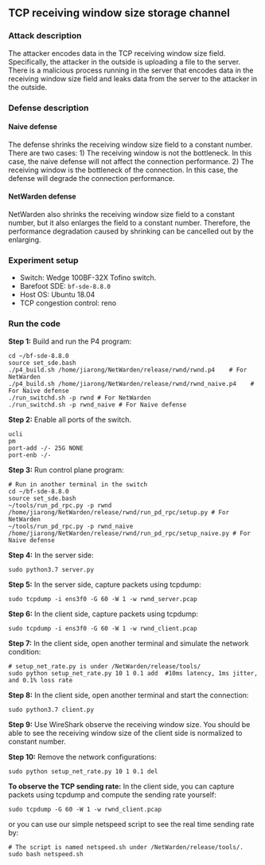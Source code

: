 ## TCP receiving window size storage channel

### Attack description
The attacker encodes data in the TCP receiving window size field. Specifically, the attacker in the outside is uploading a file to the server. There is a malicious process running in the server that encodes data in the receiving window size field and leaks data from the server to the attacker in the outside.

### Defense description
#### Naive defense
The defense shrinks the receiving window size field to a constant number. There are two cases: 1) The receiving window is not the bottleneck. In this case, the naive defense will not affect the connection performance. 2) The receiving window is the bottleneck of the connection. In this case, the defense will degrade the connection performance.

#### NetWarden defense
NetWarden also shrinks the receiving window size field to a constant number, but it also enlarges the field to a constant number. Therefore, the performance degradation caused by shrinking can be cancelled out by the enlarging.


### Experiment setup
- Switch: Wedge 100BF-32X Tofino switch.
- Barefoot SDE: `bf-sde-8.8.0`
- Host OS: Ubuntu 18.04
- TCP congestion control: reno


### Run the code

**Step 1:** Build and run the P4 program:
```
cd ~/bf-sde-8.8.0
source set_sde.bash
./p4_build.sh /home/jiarong/NetWarden/release/rwnd/rwnd.p4    # For NetWarden
./p4_build.sh /home/jiarong/NetWarden/release/rwnd/rwnd_naive.p4    # For Naive defense
./run_switchd.sh -p rwnd # For NetWarden
./run_switchd.sh -p rwnd_naive # For Naive defense
```


**Step 2:** Enable all ports of the switch.
```
ucli
pm
port-add -/- 25G NONE
port-enb -/-
```


**Step 3:** Run control plane program:
```
# Run in another terminal in the switch
cd ~/bf-sde-8.8.0
source set_sde.bash
~/tools/run_pd_rpc.py -p rwnd /home/jiarong/NetWarden/release/rwnd/run_pd_rpc/setup.py # For NetWarden
~/tools/run_pd_rpc.py -p rwnd_naive /home/jiarong/NetWarden/release/rwnd/run_pd_rpc/setup_naive.py # For Naive defense
```


**Step 4:** In the server side:
```
sudo python3.7 server.py
```

**Step 5:** In the server side, capture packets using tcpdump:
```
sudo tcpdump -i ens3f0 -G 60 -W 1 -w rwnd_server.pcap
```

**Step 6:** In the client side, capture packets using tcpdump:
```
sudo tcpdump -i ens3f0 -G 60 -W 1 -w rwnd_client.pcap
```

**Step 7:** In the client side, open another terminal and simulate the network condition:
```
# setup_net_rate.py is under /NetWarden/release/tools/
sudo python setup_net_rate.py 10 1 0.1 add  #10ms latency, 1ms jitter, and 0.1% loss rate
```

**Step 8:** In the client side, open another terminal and start the connection:
```
sudo python3.7 client.py
```

**Step 9:** Use WireShark observe the receiving window size. You should be able to see the receiving window size of the client side is normalized to constant number.


**Step 10:** Remove the network configurations:
```
sudo python setup_net_rate.py 10 1 0.1 del
```

**To observe the TCP sending rate:**
In the client side, you can capture packets using tcpdump and compute the sending rate yourself:
```
sudo tcpdump -G 60 -W 1 -w rwnd_client.pcap
```

or you can use our simple netspeed script to see the real time sending rate by:
```
# The script is named netspeed.sh under /NetWarden/release/tools/.
sudo bash netspeed.sh
```